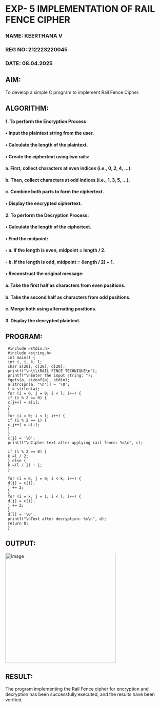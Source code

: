# EXP- 5 IMPLEMENTATION OF RAIL FENCE CIPHER
### NAME: KEERTHANA V
### REG NO: 212223220045
### DATE: 08.04.2025
## AIM:

To develop a simple C program to implement Rail Fence Cipher.

## ALGORITHM:
#### 1.	To perform the Encryption Process
#### •	Input the plaintext string from the user.
#### •	Calculate the length of the plaintext.
#### •	Create the ciphertext using two rails:
#### a.	First, collect characters at even indices (i.e., 0, 2, 4, …).
#### b.	Then, collect characters at odd indices (i.e., 1, 3, 5, …).
#### c.	Combine both parts to form the ciphertext.
#### •	Display the encrypted ciphertext.

#### 2.	To perform the Decryption Process:
#### •	Calculate the length of the ciphertext.
#### •	Find the midpoint:
#### ◦	a. If the length is even, midpoint = length / 2.
#### ◦	b. If the length is odd, midpoint = (length / 2) + 1.
#### •	Reconstruct the original message:
#### a.	Take the first half as characters from even positions.
#### b.	Take the second half as characters from odd positions.
#### c.	Merge both using alternating positions.

#### 3.	Display the decrypted plaintext.

## PROGRAM:

```
 #include <stdio.h>
 #include <string.h>
 int main() {
 int i, j, k, l;
 char a[20], c[20], d[20];
 printf("\n\t\tRAIL FENCE TECHNIQUE\n");
 printf("\nEnter the input string: ");
 fgets(a, sizeof(a), stdin);
 a[strcspn(a, "\n")] = '\0';
 l = strlen(a); 
 for (i = 0, j = 0; i < l; i++) {
 if (i % 2 == 0) {
 c[j++] = a[i];
 }
 }
 for (i = 0; i < l; i++) {
 if (i % 2 == 1) {
 c[j++] = a[i];
 }
 }
 c[j] = '\0'; 
 printf("\nCipher text after applying rail fence: %s\n", c);
 
 if (l % 2 == 0) {
 k =l / 2;
 } else {
 k =(l / 2) + 1;
 }
 
 for (i = 0, j = 0; i < k; i++) {
 d[j] = c[i];
 j += 2;
 }
 for (i = k, j = 1; i < l; i++) {
 d[j] = c[i];
 j += 2;
 }
 d[l] = '\0'; 
 printf("\nText after decryption: %s\n", d);
 return 0; 
 }
```
## OUTPUT:
<img width="344" alt="image" src="https://github.com/user-attachments/assets/fd2ab5ee-cae6-43d3-a2cc-c9f19e3e430b" />

## RESULT:
The program implementing the Rail Fence cipher for encryption and decryption has been successfully	executed,	and	the	results	have	been	verified.
